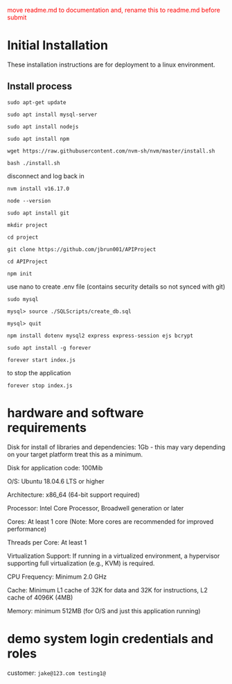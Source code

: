 <span style="color: red;">move readme.md to documentation and, rename this to readme.md before submit</span>

# Initial Installation

These installation instructions are for deployment to a linux environment.

## Install process 

`sudo apt-get update`

`sudo apt install mysql-server`

`sudo apt install nodejs`

`sudo apt install npm`

`wget https://raw.githubusercontent.com/nvm-sh/nvm/master/install.sh`

`bash ./install.sh`

disconnect and log back in

`nvm install v16.17.0`

`node --version` 

`sudo apt install git`

`mkdir project`

`cd project`

`git clone https://github.com/jbrun001/APIProject`

`cd APIProject`

`npm init`

use nano to create .env file (contains security details so not synced with git)

`sudo mysql`

`mysql> source ./SQLScripts/create_db.sql`

`mysql> quit`

`npm install dotenv mysql2 express express-session ejs bcrypt`

`sudo apt install -g forever`

`forever start index.js`

to stop the application

`forever stop index.js`

# hardware and software requirements

Disk for install of libraries and dependencies: 1Gb - this may vary depending on your target platform treat this as a minimum.

Disk for application code: 100Mib

O/S: Ubuntu 18.04.6 LTS or higher 

Architecture: x86_64 (64-bit support required)

Processor: Intel Core Processor, Broadwell generation or later

Cores: At least 1 core (Note: More cores are recommended for improved performance)

Threads per Core: At least 1

Virtualization Support: If running in a virtualized environment, a hypervisor supporting full virtualization (e.g., KVM) is required.

CPU Frequency: Minimum 2.0 GHz 

Cache: Minimum L1 cache of 32K for data and 32K for instructions, L2 cache of 4096K (4MB)

Memory: minimum 512MB (for O/S and just this application running)

# demo system login credentials and roles

customer: `jake@123.com testing1@`
